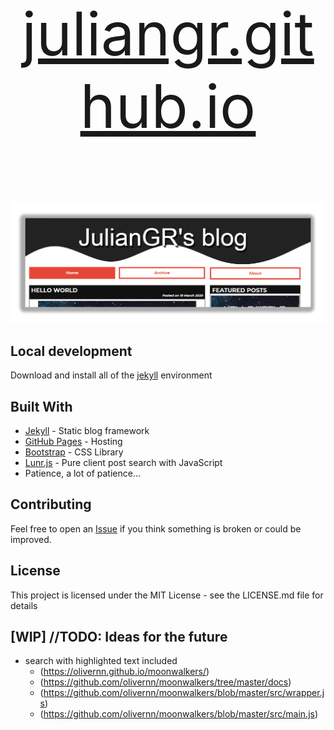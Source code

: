 <p align="center" style="font-size: 96px;">
<a href="https://juliangr.github.io/">juliangr.github.io</a>
</p>

<p align="center">
  <img src="https://github.com/JulianGR/JulianGR.github.io/blob/master/assets/img/previewBlog.png">
</p>

## Local development

Download and install all of the [jekyll](https://jekyllrb.com/docs/) environment

## Built With

-   [Jekyll](https://jekyllrb.com/) - Static blog framework
-   [GitHub Pages](https://pages.github.com/) - Hosting
-   [Bootstrap](https://getbootstrap.com/) - CSS Library
-   [Lunr.js](https://lunrjs.com/) - Pure client post search with JavaScript
-   Patience, a lot of patience...

## Contributing

Feel free to open an [Issue](https://github.com/JulianGR/JulianGR.github.io/issues/new) if you think something is broken or could be improved.

## License

This project is licensed under the MIT License - see the LICENSE.md file for details

## [WIP] //TODO: Ideas for the future

-   search with highlighted text included
    -   (<https://olivernn.github.io/moonwalkers/>)
    -   (<https://github.com/olivernn/moonwalkers/tree/master/docs>)
    -   (<https://github.com/olivernn/moonwalkers/blob/master/src/wrapper.js>)
    -   (<https://github.com/olivernn/moonwalkers/blob/master/src/main.js>)
